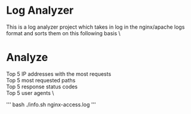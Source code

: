# Log Analyzer
 This is a log analyzer project which takes in log in the nginx/apache logs format and sorts them on this following basis \

# Analyze
Top 5 IP addresses with the most requests \
Top 5 most requested paths \
Top 5 response status codes \
Top 5 user agents \

'''
  bash 
  ./info.sh nginx-access.log
'''

 

